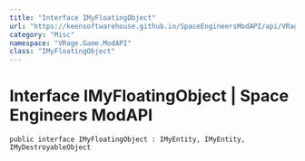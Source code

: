 ```yaml
---
title: "Interface IMyFloatingObject"
url: "https://keensoftwarehouse.github.io/SpaceEngineersModAPI/api/VRage.Game.ModAPI.IMyFloatingObject.html"
category: "Misc"
namespace: "VRage.Game.ModAPI"
class: "IMyFloatingObject"
---
```


# Interface IMyFloatingObject | Space Engineers ModAPI

```
public interface IMyFloatingObject : IMyEntity, IMyEntity, IMyDestroyableObject
```